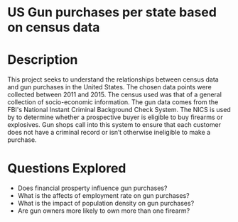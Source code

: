 # US Gun purchases per state based on census data

# Description
This project seeks to understand the relationships between census data and gun purchases in the United States. The chosen data points were collected between 2011 and 2015. The census used was that of a general collection of socio-economic information. The gun data comes from the FBI's National Instant Criminal Background Check System. The NICS is used by to determine whether a prospective buyer is eligible to buy firearms or explosives. Gun shops call into this system to ensure that each customer does not have a criminal record or isn’t otherwise ineligible to make a purchase.

# Questions Explored 
- Does financial prosperty influence gun purchases? 
- What is the affects of employment rate on gun purchases? 
- What is the impact of population density on gun purchases? 
- Are gun owners more likely to own more than one firearm? 
